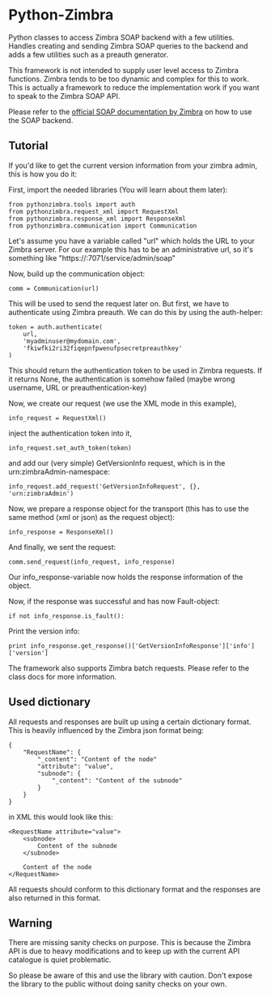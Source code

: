 Python-Zimbra
=============

Python classes to access Zimbra SOAP backend with a few utilities. Handles
creating and sending Zimbra SOAP queries to the backend and adds a few
utilities such as a preauth generator.

This framework is not intended to supply user level access to Zimbra
functions. Zimbra tends to be too dynamic and complex for this to work. This
is actually a framework to reduce the implementation work if you want to
speak to the Zimbra SOAP API.

Please refer to the [official SOAP documentation by Zimbra](http://wiki.zimbra.com/wiki/SOAP_API_Reference_Material_Beginning_with_ZCS_8.0)
on how to use the SOAP backend.

Tutorial
--------

If you'd like to get the current version information from your zimbra admin,
this is how you do it:

First, import the needed libraries (You will learn about them later):

    from pythonzimbra.tools import auth
    from pythonzimbra.request_xml import RequestXml
    from pythonzimbra.response_xml import ResponseXml
    from pythonzimbra.communication import Communication

Let's assume you have a variable called "url" which holds the URL to your
Zimbra server. For our example this has to be an administrative url,
so it's something like "https://<yourzimbraserver>:7071/service/admin/soap"

Now, build up the communication object:

    comm = Communication(url)

This will be used to send the request later on. But first,
we have to authenticate using Zimbra preauth. We can do this by using the
auth-helper:

    token = auth.authenticate(
        url,
        'myadminuser@mydomain.com',
        'fkiwfki2ri32fiqepnfpwenufpsecretpreauthkey'
    )

This should return the authentication token to be used in Zimbra requests. If
 it returns None, the authentication is somehow failed (maybe wrong username,
  URL or preauthentication-key)

Now, we create our request (we use the XML mode in this example),

    info_request = RequestXml()

inject the authentication token into it,

    info_request.set_auth_token(token)

and add our (very simple) GetVersionInfo request,
which is in the urn:zimbraAdmin-namespace:

    info_request.add_request('GetVersionInfoRequest', {}, 'urn:zimbraAdmin')

Now, we prepare a response object for the transport (this has to use the same
 method (xml or json) as the request object):

    info_response = ResponseXml()

And finally, we sent the request:

    comm.send_request(info_request, info_response)

Our info_response-variable now holds the response information of the object.

Now, if the response was successful and has now Fault-object:

    if not info_response.is_fault():

Print the version info:

    print info_response.get_response()['GetVersionInfoResponse']['info']['version']

The framework also supports Zimbra batch requests. Please refer to the class
docs for more information.

Used dictionary
---------------

All requests and responses are built up using a certain dictionary format.
This is heavily influenced by the Zimbra json format being:

    {
        "RequestName": {
            "_content": "Content of the node"
            "attribute": "value",
            "subnode": {
                "_content": "Content of the subnode"
            }
        }
    }

in XML this would look like this:

    <RequestName attribute="value">
        <subnode>
            Content of the subnode
        </subnode>

        Content of the node
    </RequestName>

All requests should conform to this dictionary format and the responses are
also returned in this format.

Warning
-------

There are missing sanity checks on purpose. This is because the Zimbra API is
 due to heavy modifications and to keep up with the current API catalogue is
 quiet problematic.

So please be aware of this and use the library with caution. Don't expose the
 library to the public without doing sanity checks on your own.